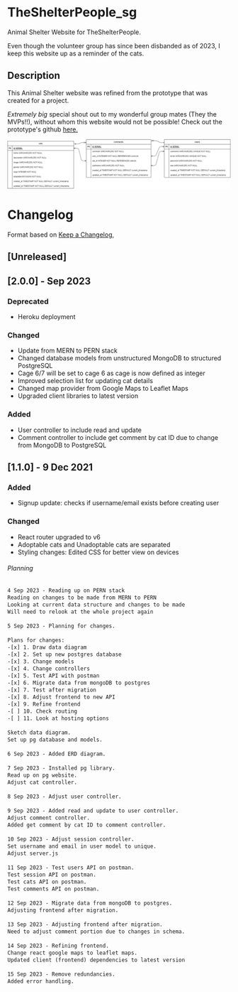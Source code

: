 # TheShelterPeople_sg

Animal Shelter Website for TheShelterPeople.

Even though the volunteer group has since been disbanded as of 2023, I keep this website up as a reminder of the cats.

<!-- Visit the website here: https://theshelterpeople-sg.herokuapp.com/ -->

## Description

This Animal Shelter website was refined from the prototype that was created for a project.

_Extremely big_ special shout out to my wonderful group mates (They the MVPs!!), without whom this website would not be possible! Check out the prototype's github [here.](https://github.com/soniasltan/Project-3---The-Shelter-People)

<img src="data.png" alt="ERD">

# Changelog

Format based on [Keep a Changelog](https://keepachangelog.com/en/1.0.0/),

## [Unreleased]

## [2.0.0] - Sep 2023

### Deprecated

- Heroku deployment

### Changed

- Update from MERN to PERN stack
- Changed database models from unstructured MongoDB to structured PostgreSQL
- Cage 6/7 will be set to cage 6 as cage is now defined as integer
- Improved selection list for updating cat details
- Changed map provider from Google Maps to Leaflet Maps
- Upgraded client libraries to latest version

### Added

- User controller to include read and update
- Comment controller to include get comment by cat ID due to change from MongoDB to PostgreSQL

## [1.1.0] - 9 Dec 2021

### Added

- Signup update: checks if username/email exists before creating user

### Changed

- React router upgraded to v6
- Adoptable cats and Unadoptable cats are separated
- Styling changes: Edited CSS for better view on devices

###### Planning

```
4 Sep 2023 - Reading up on PERN stack
Reading on changes to be made from MERN to PERN
Looking at current data structure and changes to be made
Will need to relook at the whole project again

5 Sep 2023 - Planning for changes.

Plans for changes:
-[x] 1. Draw data diagram
-[x] 2. Set up new postgres database
-[x] 3. Change models
-[x] 4. Change controllers
-[x] 5. Test API with postman
-[x] 6. Migrate data from mongoDB to postgres
-[x] 7. Test after migration
-[x] 8. Adjust frontend to new API
-[x] 9. Refine frontend
-[ ] 10. Check routing
-[ ] 11. Look at hosting options

Sketch data diagram.
Set up pg database and models.

6 Sep 2023 - Added ERD diagram.

7 Sep 2023 - Installed pg library.
Read up on pg website.
Adjust cat controller.

8 Sep 2023 - Adjust user controller.

9 Sep 2023 - Added read and update to user controller.
Adjust comment controller.
Added get comment by cat ID to comment controller.

10 Sep 2023 - Adjust session controller.
Set username and email in user model to unique.
Adjust server.js

11 Sep 2023 - Test users API on postman.
Test session API on postman.
Test cats API on postman.
Test comments API on postman.

12 Sep 2023 - Migrate data from mongoDB to postgres.
Adjusting frontend after migration.

13 Sep 2023 - Adjusting frontend after migration.
Need to adjust comment portion due to changes in schema.

14 Sep 2023 - Refining frontend.
Change react google maps to leaflet maps.
Updated client (frontend) dependencies to latest version

15 Sep 2023 - Remove redundancies.
Added error handling.
```
